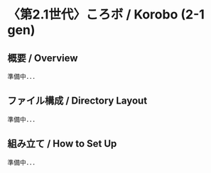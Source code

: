 # 〈第2.1世代〉ころボ / Korobo (2-1 gen)
## 概要 / Overview
準備中．．．
## ファイル構成 / Directory Layout
準備中．．．
## 組み立て / How to Set Up
準備中．．．
